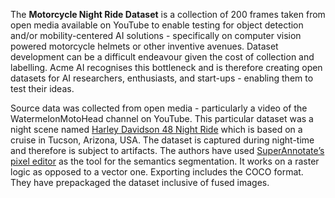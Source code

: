 The **Motorcycle Night Ride Dataset** is a collection of 200 frames taken from open media available on YouTube to enable testing for object detection and/or mobility-centered AI solutions - specifically on computer vision powered motorcycle helmets or other inventive avenues. Dataset development can be a difficult endeavour given the cost of collection and labelling. Acme AI recognises this bottleneck and is therefore creating open datasets for AI researchers, enthusiasts, and start-ups - enabling them to test their ideas. 

Source data was collected from open media - particularly a video of the WatermelonMotoHead channel on YouTube. This particular dataset was a night scene named [Harley Davidson 48 Night Ride](https://youtu.be/c9DvUbl-wXo) which is based on a cruise in Tucson, Arizona, USA. The dataset is captured during night-time and therefore is subject to artifacts. The authors have used [SuperAnnotate’s pixel editor](https://doc.superannotate.com/) as the tool for the semantics segmentation. It works on a raster logic as opposed to a vector one. Exporting includes the COCO format. They have prepackaged the dataset inclusive of fused images.